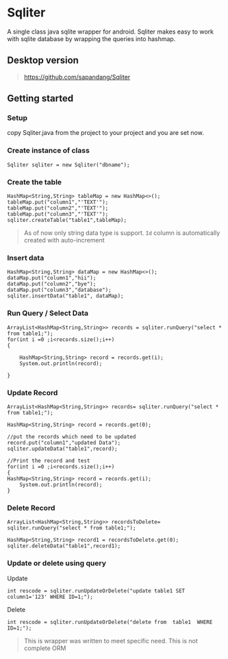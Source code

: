 # Sqliter
A single class java sqlite wrapper for android. Sqliter makes easy to work with sqlite database by wrapping the queries into hashmap.

## Desktop version
> https://github.com/sapandang/Sqliter

## Getting started
### Setup
copy Sqliter.java from the project to your project and you are set now.

### Create instance of class
```
Sqliter sqliter = new Sqliter("dbname");
```
### Create the table
```
HashMap<String,String> tableMap = new HashMap<>();
tableMap.put("column1","'TEXT'");
tableMap.put("column2","'TEXT'");
tableMap.put("column3","'TEXT'");
sqliter.createTable("table1",tableMap);
```
> As of now only string data type is support. `Id` column is automatically created with auto-increment

### Insert data
```
HashMap<String,String> dataMap = new HashMap<>();
dataMap.put("column1","hii");
dataMap.put("column2","bye");
dataMap.put("column3","database");
sqliter.insertData("table1", dataMap);
```
### Run Query / Select Data
```
ArrayList<HashMap<String,String>> records = sqliter.runQuery("select * from table1;");
for(int i =0 ;i<records.size();i++)
{

    HashMap<String,String> record = records.get(i);
    System.out.println(record);

}
```
### Update Record
```
ArrayList<HashMap<String,String>> records= sqliter.runQuery("select * from table1;");

HashMap<String,String> record = records.get(0);

//put the records which need to be updated
record.put("column1","updated Data");
sqliter.updateData("table1",record);

//Print the record and test
for(int i =0 ;i<records.size();i++)
{
HashMap<String,String> record = records.get(i);
    System.out.println(record);
}
```
### Delete Record
```
ArrayList<HashMap<String,String>> recordsToDelete= sqliter.runQuery("select * from table1;");

HashMap<String,String> record1 = recordsToDelete.get(0);
sqliter.deleteData("table1",record1);
```
### Update or delete using query
Update
```
int rescode = sqliter.runUpdateOrDelete("update table1 SET column1='123' WHERE ID=1;");
```
Delete
```
int rescode = sqliter.runUpdateOrDelete("delete from  table1  WHERE ID=1;");
```
>This is wrapper was written to meet specific need. This is not complete ORM












